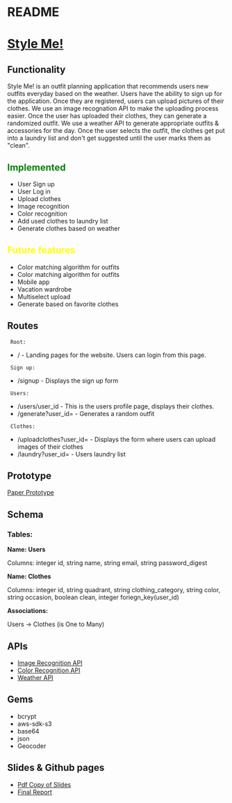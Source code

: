 # README

<h1> <a href ="http://styleme-166.herokuapp.com/">Style Me! </a></h1>

<h2> Functionality</h2>

<p>
Style Me! is an outfit planning application that recommends users new outfits everyday based on the weather. Users have the ability to sign up for the application. Once they are registered, users can upload pictures of their clothes. We use an image recognation API to make the uploading process easier. Once the user has uploaded their clothes, they can generate a randomized outfit. We use a weather API to generate appropriate outfits & accessories for the day.  Once the user selects the outfit, the clothes get put into a laundry list and don't get suggested until the user marks them as "clean".  </p>

<h2 style="color:green"> Implemented </h2>
<ul>
    <li> User Sign up </li>
    <li> User Log in </li>
    <li> Upload clothes </li>
    <li> Image recognition </li>
    <li> Color recognition </li>
    <li> Add used clothes to laundry list </li>
    <li> Generate clothes based on weather </li>
    
</ul>

<h2 style ="color:yellow"> Future features </h2>
<ul>
    <li> Color matching algorithm for outfits </li>
    <li> Color matching algorithm for outfits </li>
    <li> Mobile app </li>
    <li> Vacation wardrobe </li>
    <li> Multiselect upload </li>
    <li> Generate based on favorite clothes </li>
</ul>

<h2> Routes </h2>
<p>
<code> Root:</code>  
<ul>
    <li>/ - Landing pages for the website. Users can login from this page.</li>
</ul>

<code> Sign up:</code>

<ul>
    <li>/signup - Displays the sign up form</li>
</ul>

<code> Users:</code>

<ul>
    <li>/users/user_id - This is the users profile page, displays their clothes.</li>
    <li>/generate?user_id= - Generates a random outfit</li>
</ul>

<code> Clothes:</code>

<ul>
    <li>/uploadclothes?user_id= - Displays the form where users can upload images of their clothes </li>
    <li> /laundry?user_id= - Users laundry list </li>
</ul>

</p>

<h2> Prototype</h2>
<a href= "https://drive.google.com/file/d/1PB3GF8lheinoEaEg6DnzaD3IcJpwXB6_/view?usp=sharing">Paper Prototype</a>
<h2> Schema </h2>
<p> 
<h3>Tables: </h3>

<strong>Name: Users </strong>

Columns: integer id, string name, string email, string password_digest

<strong> Name: Clothes </strong>

Columns: integer id, string quadrant, string
clothing_category, string color, string occasion, boolean clean, integer foriegn_key(user_id)

<strong> Associations: </strong>

Users -> Clothes (is One to Many)

</p>

<h2> APIs </h2>
<ul>
    <li><a href="https://imagga.com">Image Recognition  API</a> </li>
    <li><a href="https://imagga.com">Color Recognition  API</a> </li>
    <li><a href="https://openweathermap.org/api">Weather API</a> </li>
</ul>

<h2> Gems </h2>
<ul>
    <li> bcrypt </li>
    <li> aws-sdk-s3 </li>
    <li> base64 </li>
    <li> json </li>
    <li> Geocoder </li>
</ul>

<h2> Slides & Github pages </h2>
<ul>
    <li><a href="https://drive.google.com/file/d/1slrYfbuqrX5UDBIFTNOH5DnvLb2msZRE/view?usp=sharing"> Pdf Copy of Slides </a> </li>
    <li><a href="https://sagarpunjabi.github.io/StyleMe/">Final Report</a> </li>
</ul>
